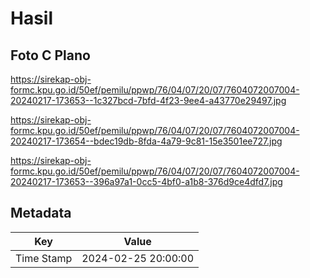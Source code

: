 # Hasil

## Foto C Plano

https://sirekap-obj-formc.kpu.go.id/50ef/pemilu/ppwp/76/04/07/20/07/7604072007004-20240217-173653--1c327bcd-7bfd-4f23-9ee4-a43770e29497.jpg

https://sirekap-obj-formc.kpu.go.id/50ef/pemilu/ppwp/76/04/07/20/07/7604072007004-20240217-173654--bdec19db-8fda-4a79-9c81-15e3501ee727.jpg

https://sirekap-obj-formc.kpu.go.id/50ef/pemilu/ppwp/76/04/07/20/07/7604072007004-20240217-173653--396a97a1-0cc5-4bf0-a1b8-376d9ce4dfd7.jpg


## Metadata

| Key        | Value               |
| ---------- | ------------------- |
| Time Stamp | 2024-02-25 20:00:00 |



